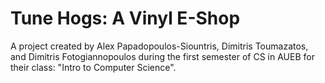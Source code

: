 # Tune Hogs: A Vinyl E-Shop

A project created by Alex Papadopoulos-Siountris, Dimitris Toumazatos, and Dimitris Fotogiannopoulos during the first semester of CS in AUEB for their class: "Intro to Computer Science".
